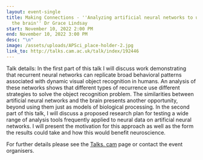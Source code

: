 ```yaml
---
layout: event-single
title: Making Connections - ''Analyzing artificial neural networks to understand
  the brain'' Dr Grace Lindsay
start: November 10, 2022 2:00 PM
end: November 10, 2022 3:00 PM
desc: "\n"
image: /assets/uploads/APSci_place-holder-2.jpg
link_to: http://talks.cam.ac.uk/talk/index/192446
---
```

Talk details: In the first part of this talk I will discuss work demonstrating that recurrent neural networks can replicate broad behavioral patterns associated with dynamic visual object recognition in humans. An analysis of these networks shows that different types of recurrence use different strategies to solve the object recognition problem. The similarities between artificial neural networks and the brain presents another opportunity, beyond using them just as models of biological processing. In the second part of this talk, I will discuss a proposed research plan for testing a wide range of analysis tools frequently applied to neural data on artificial neural networks. I will present the motivation for this approach as well as the form the results could take and how this would benefit neuroscience.

For further details please see the [Talks. cam](https://talks.cam.ac.uk/talk/index/195388) page or contact the event organisers.